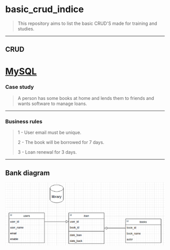 # basic_crud_indice

> This repository aims to list the basic CRUD'S made for training and studies.

---

## CRUD 

# [MySQL](https://github.com/LeonardoJosedaSilveira/basic_crud_mysql)

### Case study

> A person has some books at home and lends them to friends and wants software to manage loans.
---

### Business rules

> 1 - User email must be unique.
> 
> 2 - The book will be borrowed for 7 days.
> 
> 3 - Loan renewal for 3 days.

---

## Bank diagram
![Diagrama](./img/library.png)

